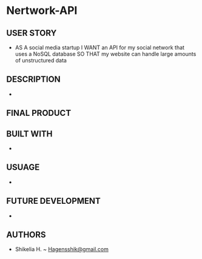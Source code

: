 # Nertwork-API

## USER STORY

-  AS A social media startup
I WANT an API for my social network that uses a NoSQL database
SO THAT my website can handle large amounts of unstructured data

## DESCRIPTION

- 


## FINAL PRODUCT


## BUILT WITH

- 


## USUAGE

- 

## FUTURE DEVELOPMENT

- 

## AUTHORS

- Shikelia H. ~ Hagensshik@gmail.com